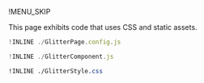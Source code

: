 !MENU_SKIP

This page exhibits code that uses CSS and static assets.

~~~js
!INLINE ./GlitterPage.config.js
~~~

~~~js
!INLINE ./GlitterComponent.js
~~~

~~~css
!INLINE ./GlitterStyle.css
~~~
